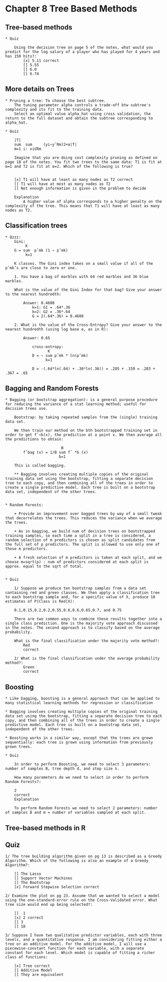 # Chapter 8 Tree Based Methods

## Tree-based methods

	* Quiz 

		Using the decision tree on page 5 of the notes, what would you predict for the log salary of a player who has played for 4 years and has 150 hits?:
			[x] 5.11 correct
			[] 5.55
			[] 6.0
			[] 6.74


## More details on Trees

	* Pruning a tree: To choose the best subtree.
		The tuning parameter alpha controls a trade-off btw subtree's complexity and its fit to the training data.
		Select an optimal value alpha_hat using cross validation, the return to the full dataset and obtain the subtree corresponding to alpha_hat.

	* Quiz

		|T|
		sum  sum     (yi−yˆRm)2+α|T|
		m=1 i: xi∈Rm

		Imagine that you are doing cost complexity pruning as defined on page 18 of the notes. You fit two trees to the same data: T1 is fit at α=1 and T2 is fit at α=2. Which of the following is true?


		[x] T1 will have at least as many nodes as T2 correct
		[] T1 will have at most as many nodes as T2
		[] Not enough information is given in the problem to decide
		
		Explanation
			A higher value of alpha corresponds to a higher penalty on the complexity of the tree. This means that T1 will have at least as many nodes as T2.


## Classification trees

	* Qzzz:
		Gini:
			 K
		G = sum  pˆmk (1 − pˆmk)
			 k=1

		K classes. The Gini index takes on a small value if all of the pˆmk’s are close to zero or one.

		1. You have a bag of marbles with 64 red marbles and 36 blue marbles.

		What is the value of the Gini Index for that bag? Give your answer to the nearest hundredth:

			Answer: 0.4608
				k=1: G1 = .64*.36 
				k=2: G2 = .36*.64
				G = 2(.64*.36) = 0.4608

		2. What is the value of the Cross-Entropy? Give your answer to the nearest hundredth (using log base e, as in R):

			Answer: 0.65

				cross-entropy:
					   K
				D = − sum pˆmk * ln(pˆmk)
					  k=1

				D = -(.64*ln(.64) + .36*ln(.36)) = .285 + .159 = .283 + .367 = .65


## Bagging and Random Forests

	* Bagging (or bootstrap aggregation): is a general purpose procedure for reducing the variance of a stat learning method; useful for decision trees use.

		Bootstrap: by taking repeated samples from the (single) training data set.

		We then train our method on the bth bootstrapped training set in order to get fˆ∗b(x), the prediction at a point x. We then average all the predictions to obtain:
			
							 B
			fˆbag (x) = 1/B sum fˆ *b (x)
							b=1
			
		This is called bagging.

		** Bagging involves creating multiple copies of the original training data set using the bootstrap, fitting a separate decision tree to each copy, and then combining all of the trees in order to create a single predictive model. Each tree is built on a bootstrap data set, independent of the other trees.


	* Random Forests:

		+ Provide an improvement over bagged trees by way of a small tweak that decorrelates the trees. This reduces the variance when we average the trees.

		+ As in bagging, we build num of decision trees on bootstrapped training samples, so each time a split in a tree is considered, a random selection of m predictors is chosen as split candidates from the full set of p predictors. The split is allowed to use only one of those m predictors.

		+ A fresh selection of m predictors is taken at each split, and we choose m=sqrt(p) : num of predictors considered at each split is approx. equal to the sqrt of total. 


	* Quiz

		1/ Suppose we produce ten bootstrap samples from a data set containing red and green classes. We then apply a classification tree to each bootstrap sample and, for a specific value of X, produce 10 estimates of P(Class is Red|X):

		0.1,0.15,0.2,0.2,0.55,0.6,0.6,0.65,0.7, and 0.75

		There are two common ways to combine these results together into a single class prediction. One is the majority vote approach discussed in the notes. The second approach is to classify based on the average probability.

		What is the final classification under the majority vote method?:
			Red
			correct  

		2/ What is the final classification under the average probability method?:
			Green
			correct  


## Boosting

	* Like bagging, boosting is a general approach that can be applied to many statistical learning methods for regression or classification

	* Bagging involves creating multiple copies of the original training data set using the bootstrap, fitting a separate decision tree to each copy, and then combining all of the trees in order to create a single predictive model. Each tree is built on a bootstrap data set, independent of the other trees.

	* Boosting works in a similar way, except that the trees are grown sequentially: each tree is grown using information from previously grown trees.

	* Quiz

		In order to perform Boosting, we need to select 3 parameters: number of samples B, tree depth d, and step size λ.

		How many parameters do we need to select in order to perform Random Forests?:

		2 
		correct  
		Explanation

		To perform Random Forests we need to select 2 parameters: number of samples B and m = number of variables sampled at each split.

## Tree-based methods in R
	

## Quiz

	1/ The tree building algorithm given on pg 13 is described as a Greedy Algorithm. Which of the following is also an example of a Greedy Algorithm?:

		[] The Lasso
		[] Support Vector Machines
		[] The Bootstrap
		[x] Forward Stepwise Selection correct

	2/ Examine the plot on pg 23. Assume that we wanted to select a model using the one-standard-error rule on the Cross-Validated error. What tree size would end up being selected?:

		[]	1
		[x] 2 correct
		[] 3
		[] 10

	3/ Suppose I have two qualitative predictor variables, each with three levels, and a quantitative response. I am considering fitting either a tree or an additive model. For the additive model, I will use a piecewise-constant function for each variable, with a separate constant for each level. Which model is capable of fitting a richer class of functions:

		[x] Tree correct
		[] Additive Model
		[] They are equivalent


